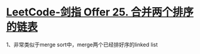 # [LeetCode-剑指 Offer 25. 合并两个排序的链表](https://leetcode.cn/problems/he-bing-liang-ge-pai-xu-de-lian-biao-lcof/)

1、非常类似于merge sort中，merge两个已经排好序的linked list